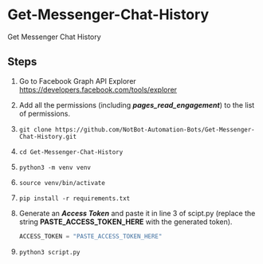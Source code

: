 # Get-Messenger-Chat-History
Get Messenger Chat History

## Steps

1. Go to Facebook Graph API Explorer
https://developers.facebook.com/tools/explorer

2. Add all the permissions (including _**pages_read_engagement**_) to the list of permissions.

4. `git clone https://github.com/NotBot-Automation-Bots/Get-Messenger-Chat-History.git`

5. `cd Get-Messenger-Chat-History`

5. `python3 -m venv venv`

6. `source venv/bin/activate`

7. `pip install -r requirements.txt`

3. Generate an _**Access Token**_ and paste it in line 3 of scipt.py (replace the string **PASTE_ACCESS_TOKEN_HERE** with the generated token).
    ```py
    ACCESS_TOKEN = "PASTE_ACCESS_TOKEN_HERE"
    ```

8. `python3 script.py`